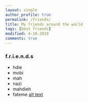 ```yaml
---
layout: single
author_profile: true
permalink: /friends/
title: My friends around the world
tags: [best friends]
modified: 4-10-2019
comments: true
---
```


### f.r.i.e.n.d.s
* hdie
* mobi
* mah
* nazi
* mahdieh
* fateme
[alt text](../assets/images/photo_2020-11-14_23-28-32.jpg)